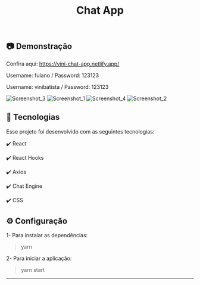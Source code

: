 <h1 align="center">
   Chat App
</h1>

<br>

## :camera: Demonstração

Confira aqui: https://vini-chat-app.netlify.app/

<p> Username: fulano / Password: 123123 </p>
<p> Username: vinibatista / Password: 123123 </p>

![Screenshot_3](https://user-images.githubusercontent.com/83718126/129754182-0339ff9e-d851-413e-9b15-db76cc7f2943.png)
![Screenshot_1](https://user-images.githubusercontent.com/83718126/129754203-193e0dc2-a734-41f5-a3d3-662a8990be28.png)
![Screenshot_4](https://user-images.githubusercontent.com/83718126/129754222-ef64126c-093f-441d-839d-a872b42fde8b.png)
![Screenshot_2](https://user-images.githubusercontent.com/83718126/129754246-e3a2c736-77ba-48f8-ac3c-cd6a32635860.png)

##

## :rocket: Tecnologias

Esse projeto foi desenvolvido com as seguintes tecnologias:

✔️ React

✔️ React Hooks

✔️ Axios

✔️ Chat Engine

✔️ CSS

##

## ⚙ Configuração

1- Para instalar as dependências:
> yarn

2- Para iniciar a aplicação:
> yarn start


---
